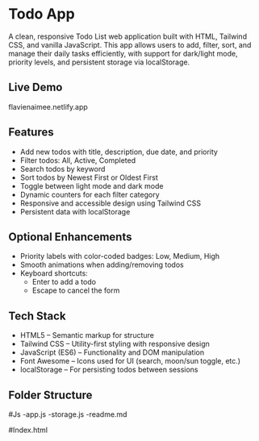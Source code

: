 # Todo App
A clean, responsive Todo List web application built with HTML, Tailwind CSS, and vanilla JavaScript. This app allows users to add, filter, sort, and manage their daily tasks efficiently, with support for dark/light mode, priority levels, and persistent storage via localStorage.

## Live Demo
flavienaimee.netlify.app


## Features
- Add new todos with title, description, due date, and priority
- Filter todos: All, Active, Completed
- Search todos by keyword
- Sort todos by Newest First or Oldest First
- Toggle between light mode and dark mode
- Dynamic counters for each filter category
- Responsive and accessible design using Tailwind CSS
- Persistent data with localStorage

## Optional Enhancements
- Priority labels with color-coded badges: Low, Medium, High
- Smooth animations when adding/removing todos
- Keyboard shortcuts:
  - Enter to add a todo
  - Escape to cancel the form

## Tech Stack
- HTML5 – Semantic markup for structure
- Tailwind CSS – Utility-first styling with responsive design
- JavaScript (ES6) – Functionality and DOM manipulation
- Font Awesome – Icons used for UI (search, moon/sun toggle, etc.)
- localStorage – For persisting todos between sessions

## Folder Structure
#Js
  -app.js
  -storage.js
  -readme.md

 #Index.html 
